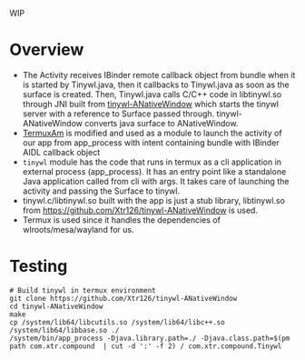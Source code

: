WIP
# Overview
* The Activity receives IBinder remote callback object from bundle when it is started by Tinywl.java, then it callbacks to Tinywl.java as soon as the surface is created. Then, Tinywl.java calls C/C++ code  in libtinywl.so through JNI built from [tinywl-ANativeWindow](https://github.com/Xtr126/tinywl-ANativeWindow) which starts the tinywl server with a reference to Surface passed through. tinywl-ANativeWindow converts java surface to ANativeWindow.
* [TermuxAm](https://github.com/termux/TermuxAm/) is modified and used as a module to launch the activity of our app from app_process with intent containing bundle with IBinder AIDL callback object
* `tinywl` module has the code that runs in termux as a cli application in external process (app_process). It has an entry point like a standalone Java application called from cli with args. It takes care of launching the activity and passing the Surface to tinywl.
* tinywl.c/libtinywl.so built with the app is just a stub library, libtinywl.so from https://github.com/Xtr126/tinywl-ANativeWindow is used.
* Termux is used since it handles the dependencies of wlroots/mesa/wayland for us.
# Testing
    # Build tinywl in termux environment
    git clone https://github.com/Xtr126/tinywl-ANativeWindow
    cd tinywl-ANativeWindow
    make
    cp /system/lib64/libcutils.so /system/lib64/libc++.so /system/lib64/libbase.so ./
    /system/bin/app_process -Djava.library.path=./ -Djava.class.path=$(pm path com.xtr.compound  | cut -d ':' -f 2) / com.xtr.compound.Tinywl 
